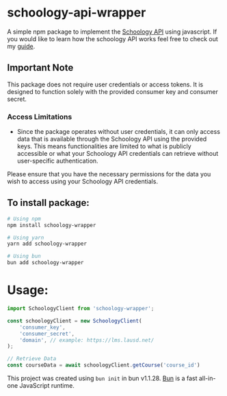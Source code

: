# schoology-api-wrapper
A simple npm package to implement the [Schoology API](https://developers.schoology.com/api/) using javascript. If you would like to learn how the schoology API works feel free to check out my [guide](https://github.com/i-nek/Schoology-API-Guide/tree/main).
## Important Note

This package does not require user credentials or access tokens. It is designed to function solely with the provided consumer key and consumer secret. 

### Access Limitations
- Since the package operates without user credentials, it can only access data that is available through the Schoology API using the provided keys. This means functionalities are limited to what is publicly accessible or what your Schoology API credentials can retrieve without user-specific authentication.

Please ensure that you have the necessary permissions for the data you wish to access using your Schoology API credentials.

## To install package:

```bash
# Using npm
npm install schoology-wrapper

# Using yarn
yarn add schoology-wrapper

# Using bun
bun add schoology-wrapper

```

# Usage:
```javascript
import SchoologyClient from 'schoology-wrapper';

const schoologyClient = new SchoologyClient(
    'consumer_key', 
    'consumer_secret',
    'domain', // example: https://lms.lausd.net/ 
);

// Retrieve Data
const courseData = await schoologyClient.getCourse('course_id')
```

This project was created using `bun init` in bun v1.1.28. [Bun](https://bun.sh) is a fast all-in-one JavaScript runtime.
